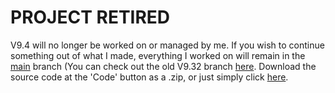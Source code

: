 # PROJECT RETIRED
V9.4 will no longer be worked on or managed by me. If you wish to continue something out of what I made, everything I worked on will remain in the [main](https://github.com/PkmnYellow/RSV2-Modpack/tree/main) branch (You can check out the old V9.32 branch [here](https://github.com/PkmnYellow/RSV2-Modpack/tree/V9.32). Download the source code at the 'Code' button as a .zip, or just simply click [here](https://github.com/PkmnYellow/RSV2-Modpack/archive/refs/heads/main.zip).
